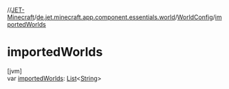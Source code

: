 //[JET-Minecraft](../../../index.md)/[de.jet.minecraft.app.component.essentials.world](../index.md)/[WorldConfig](index.md)/[importedWorlds](imported-worlds.md)

# importedWorlds

[jvm]\
var [importedWorlds](imported-worlds.md): [List](https://kotlinlang.org/api/latest/jvm/stdlib/kotlin.collections/-list/index.html)&lt;[String](https://kotlinlang.org/api/latest/jvm/stdlib/kotlin/-string/index.html)&gt;

